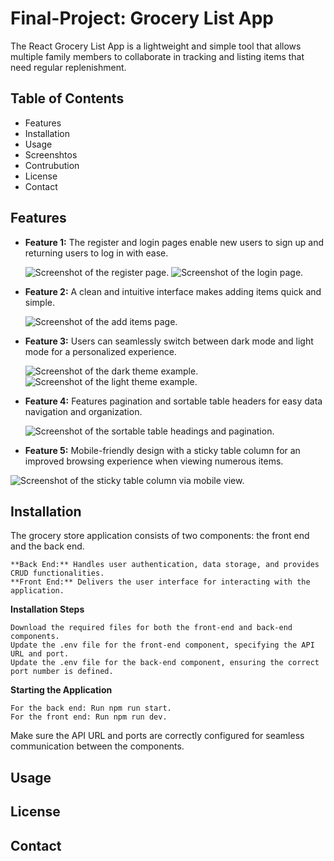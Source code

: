 # Final-Project: Grocery List App

The React Grocery List App is a lightweight and simple tool that allows multiple family members to collaborate in tracking and listing items that need regular replenishment.

## Table of Contents

- Features
- Installation
- Usage
- Screenshtos
- Contrubution
- License
- Contact

## Features

- **Feature 1:** The register and login pages enable new users to sign up and returning users to log in with ease.

  ![Screenshot of the register page.](/assets/images/register.png)
  ![Screenshot of the login page.](/assets/images/login.png)

- **Feature 2:** A clean and intuitive interface makes adding items quick and simple.

  ![Screenshot of the add items page.](/assets/images/addItems.png)

- **Feature 3:** Users can seamlessly switch between dark mode and light mode for a personalized experience.

  ![Screenshot of the dark theme example.](/assets/images/dark.png)
  ![Screenshot of the light theme example.](/assets/images/light.png)

- **Feature 4:** Features pagination and sortable table headers for easy data navigation and organization.

  ![Screenshot of the sortable table headings and pagination.](/assets/images/pagination.png)

- **Feature 5:** Mobile-friendly design with a sticky table column for an improved browsing experience when viewing numerous items.

![Screenshot of the sticky table column via mobile view.](/assets/images/table.png)

## Installation

The grocery store application consists of two components: the front end and the back end.

    **Back End:** Handles user authentication, data storage, and provides CRUD functionalities.
    **Front End:** Delivers the user interface for interacting with the application.

**Installation Steps**

    Download the required files for both the front-end and back-end components.
    Update the .env file for the front-end component, specifying the API URL and port.
    Update the .env file for the back-end component, ensuring the correct port number is defined.

**Starting the Application**

    For the back end: Run npm run start.
    For the front end: Run npm run dev.

Make sure the API URL and ports are correctly configured for seamless communication between the components.

## Usage

## License

## Contact
